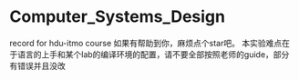 # Computer_Systems_Design
record for hdu-itmo course
如果有帮助到你，麻烦点个star吧。
本实验难点在于语言的上手和某个lab的编译环境的配置，请不要全部按照老师的guide，部分有错误并且没改
